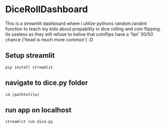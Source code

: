 # DiceRollDashboard
This is a streamlit dashboard where i utilize pythons random.randint function to teach my kids about propability in dice rolling and coin flipping. 
Its useless as they still refuse to belive that coinflips have a 'fair' 50/50 chance ('head is much more common') :D


## Setup streamlit

```
pip install streamlit
```
## navigate to dice.py folder
```
cd /pathtofile/
```

## run app on localhost
```
streamlit run dice.py
```